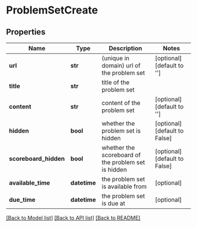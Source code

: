 # ProblemSetCreate

## Properties
Name | Type | Description | Notes
------------ | ------------- | ------------- | -------------
**url** | **str** | (unique in domain) url of the problem set | [optional] [default to '']
**title** | **str** | title of the problem set | 
**content** | **str** | content of the problem set | [optional] [default to '']
**hidden** | **bool** | whether the problem set is hidden | [optional] [default to False]
**scoreboard_hidden** | **bool** | whether the scoreboard of the problem set is hidden | [optional] [default to False]
**available_time** | **datetime** | the problem set is available from | [optional] 
**due_time** | **datetime** | the problem set is due at | [optional] 

[[Back to Model list]](../README.md#documentation-for-models) [[Back to API list]](../README.md#documentation-for-api-endpoints) [[Back to README]](../README.md)

